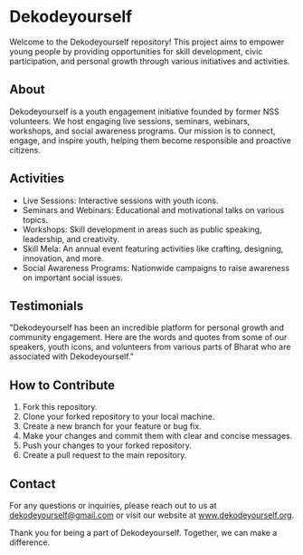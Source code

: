 # Dekodeyourself

Welcome to the Dekodeyourself repository! This project aims to empower young people by providing opportunities for skill development, civic participation, and personal growth through various initiatives and activities.

## About

Dekodeyourself is a youth engagement initiative founded by former NSS volunteers. We host engaging live sessions, seminars, webinars, workshops, and social awareness programs. Our mission is to connect, engage, and inspire youth, helping them become responsible and proactive citizens.

## Activities

- Live Sessions: Interactive sessions with youth icons.
- Seminars and Webinars: Educational and motivational talks on various topics.
- Workshops: Skill development in areas such as public speaking, leadership, and creativity.
- Skill Mela: An annual event featuring activities like crafting, designing, innovation, and more.
- Social Awareness Programs: Nationwide campaigns to raise awareness on important social issues.

## Testimonials

"Dekodeyourself has been an incredible platform for personal growth and community engagement. Here are the words and quotes from some of our speakers, youth icons, and volunteers from various parts of Bharat who are associated with Dekodeyourself."

## How to Contribute

1. Fork this repository.
2. Clone your forked repository to your local machine.
3. Create a new branch for your feature or bug fix.
4. Make your changes and commit them with clear and concise messages.
5. Push your changes to your forked repository.
6. Create a pull request to the main repository.

## Contact

For any questions or inquiries, please reach out to us at dekodeyourself@gmail.com or visit our website at www.dekodeyourself.org.

Thank you for being a part of Dekodeyourself. Together, we can make a difference.
